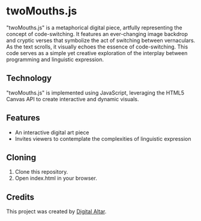# twoMouths.js

"twoMouths.js" is a metaphorical digital piece, artfully representing the concept of code-switching. It features an ever-changing image backdrop and cryptic verses that symbolize the act of switching between vernaculars. As the text scrolls, it visually echoes the essence of code-switching. This code serves as a simple yet creative exploration of the interplay between programming and linguistic expression.

## Technology

"twoMouths.js" is implemented using JavaScript, leveraging the HTML5 Canvas API to create interactive and dynamic visuals.

## Features

- An interactive digital art piece
- Invites viewers to contemplate the complexities of linguistic expression

## Cloning

1. Clone this repository.
2. Open index.html in your browser.

## Credits

This project was created by [Digital Altar](https://digitalaltar.com).
